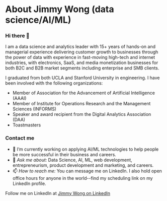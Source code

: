 # About Jimmy Wong (data science/AI/ML)

### Hi there 👋

I am a data science and analytics leader with 15+ years of hands-on and managerial experience delivering customer growth to businesses through the power of data with experience in fast-moving high-tech and internet industries, with electronics, SaaS, and media monetization businesses for both B2C and B2B market segments including enterprise and SMB clients.

I graduated from both UCLA and Stanford University in engineering. I have been involved with the following organizations:

- Member of Association for the Advancement of Artificial Intelligence (AAAI)
- Member of Institute for Operations Research and the Management Sciences (INFORMS)
- Speaker and award recipient from the Digital Analytics Association (DAA)
- Toastmasters

### Contact me

- 🔭 I’m currently working on applying AI/ML technologies to help people be more successful in their business and careers.
- 💬 *Ask me about:* Data Science, AI, ML, web development, entrepreneurism, product development and marketing, and careers.
- 📫 *How to reach me:* You can message me on LinkedIn. I also hold open office hours for anyone in the world--find my scheduling link on my LinkedIn profile.

Follow me on LinkedIn at [Jimmy Wong on LinkedIn](https://www.linkedin.com/in/jimmywong/)


<!--
**jimwongcode/jimwongcode** is a ✨ _special_ ✨ repository because its `README.md` (this file) appears on your GitHub profile.

Here are some ideas to get you started:

- 🔭 I’m currently working on ...
- 🌱 I’m currently learning ...
- 👯 I’m looking to collaborate on ...
- 🤔 I’m looking for help with ...
- 💬 Ask me about ...
- 📫 How to reach me: ...
- 😄 Pronouns: ...
- ⚡ Fun fact: ...
-->
